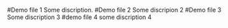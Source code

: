 #Demo file 1
Some discription.
#Demo file 2
Some discripion 2
#Demo file 3
Some discription 3
#demo file 4
some discription 4
